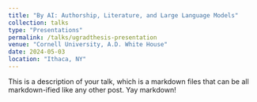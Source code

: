 ```yaml
---
title: "By AI: Authorship, Literature, and Large Language Models"
collection: talks
type: "Presentations"
permalink: /talks/ugradthesis-presentation
venue: "Cornell University, A.D. White House"
date: 2024-05-03
location: "Ithaca, NY"
---
```


This is a description of your talk, which is a markdown files that can be all markdown-ified like any other post. Yay markdown!
